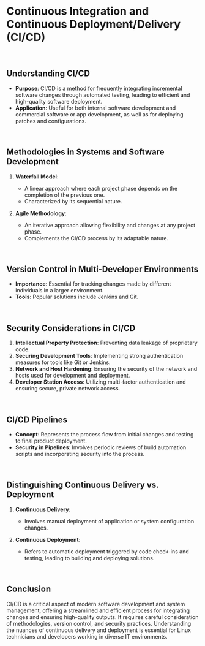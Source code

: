 # Continuous Integration and Continuous Deployment/Delivery (CI/CD)

<br>

## Understanding CI/CD

- **Purpose**: CI/CD is a method for frequently integrating incremental software changes through automated testing, leading to efficient and high-quality software deployment.
- **Application**: Useful for both internal software development and commercial software or app development, as well as for deploying patches and configurations.

<br>

## Methodologies in Systems and Software Development

1. **Waterfall Model**:
   - A linear approach where each project phase depends on the completion of the previous one.
   - Characterized by its sequential nature.

2. **Agile Methodology**:
   - An iterative approach allowing flexibility and changes at any project phase.
   - Complements the CI/CD process by its adaptable nature.

<br>

## Version Control in Multi-Developer Environments

- **Importance**: Essential for tracking changes made by different individuals in a larger environment.
- **Tools**: Popular solutions include Jenkins and Git.

<br>

## Security Considerations in CI/CD

1. **Intellectual Property Protection**: Preventing data leakage of proprietary code.
2. **Securing Development Tools**: Implementing strong authentication measures for tools like Git or Jenkins.
3. **Network and Host Hardening**: Ensuring the security of the network and hosts used for development and deployment.
4. **Developer Station Access**: Utilizing multi-factor authentication and ensuring secure, private network access.

<br>

## CI/CD Pipelines

- **Concept**: Represents the process flow from initial changes and testing to final product deployment.
- **Security in Pipelines**: Involves periodic reviews of build automation scripts and incorporating security into the process.

<br>

## Distinguishing Continuous Delivery vs. Deployment

1. **Continuous Delivery**:
   - Involves manual deployment of application or system configuration changes.

2. **Continuous Deployment**:
   - Refers to automatic deployment triggered by code check-ins and testing, leading to building and deploying solutions.

<br>

## Conclusion

CI/CD is a critical aspect of modern software development and system management, offering a streamlined and efficient process for integrating changes and ensuring high-quality outputs. It requires careful consideration of methodologies, version control, and security practices. Understanding the nuances of continuous delivery and deployment is essential for Linux technicians and developers working in diverse IT environments.
